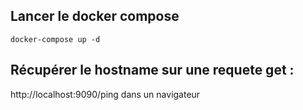 ## Lancer le docker compose

```
docker-compose up -d
```

## Récupérer le hostname sur une requete get :

http://localhost:9090/ping dans un navigateur